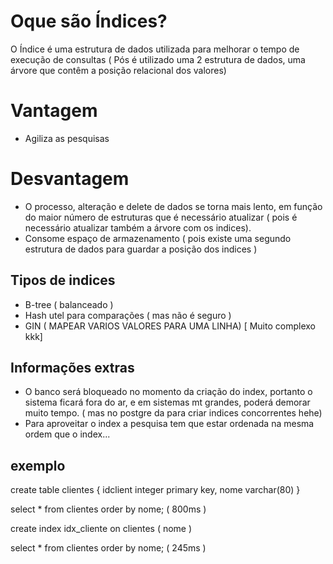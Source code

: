 # Oque são Índices?
O Índice é uma estrutura de dados utilizada para melhorar o tempo de execução de consultas ( Pós é utilizado uma 2 estrutura de dados, uma árvore que contêm a posição relacional dos valores)

# Vantagem
- Agiliza as pesquisas
# Desvantagem
- O processo, alteração e delete de dados se torna mais lento, em função do maior número de estruturas que é necessário atualizar ( pois é necessário atualizar também a árvore com os indices).
- Consome espaço de armazenamento ( pois existe uma segundo estrutura de dados para guardar a posição dos indices )

## Tipos de indices
- B-tree ( balanceado )
- Hash utel para comparações ( mas não é seguro )
- GIN ( MAPEAR VARIOS VALORES PARA UMA LINHA) [ Muito complexo kkk]


## Informações extras
- O banco será bloqueado no momento da criação do index, portanto o sistema ficará fora do ar, e em sistemas mt grandes, poderá demorar muito tempo. ( mas no postgre da para criar indices concorrentes hehe)
- Para aproveitar o index a pesquisa tem que estar ordenada na mesma ordem que o index... 

## exemplo

create table clientes {
    idclient integer primary key,
    nome varchar(80)
}

select * from clientes order by nome; ( 800ms )

create index idx_cliente on clientes ( nome )

select * from clientes order by nome; ( 245ms )

